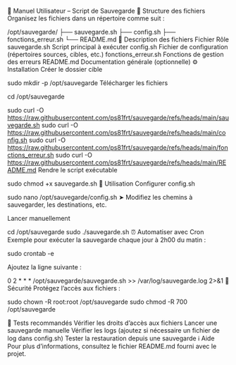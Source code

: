 📘 Manuel Utilisateur – Script de Sauvegarde
📁 Structure des fichiers
Organisez les fichiers dans un répertoire comme suit :

/opt/sauvegarde/
├── sauvegarde.sh
├── config.sh
├── fonctions_erreur.sh
└── README.md
📝 Description des fichiers
Fichier	Rôle
sauvegarde.sh	Script principal à exécuter
config.sh	Fichier de configuration (répertoires sources, cibles, etc.)
fonctions_erreur.sh	Fonctions de gestion des erreurs
README.md	Documentation générale (optionnelle)
⚙️ Installation
Créer le dossier cible

sudo mkdir -p /opt/sauvegarde
Télécharger les fichiers

cd /opt/sauvegarde

sudo curl -O https://raw.githubusercontent.com/ps81frt/sauvegarde/refs/heads/main/sauvegarde.sh
sudo curl -O https://raw.githubusercontent.com/ps81frt/sauvegarde/refs/heads/main/config.sh
sudo curl -O https://raw.githubusercontent.com/ps81frt/sauvegarde/refs/heads/main/fonctions_erreur.sh
sudo curl -O https://raw.githubusercontent.com/ps81frt/sauvegarde/refs/heads/main/README.md
Rendre le script exécutable

sudo chmod +x sauvegarde.sh
🚀 Utilisation
Configurer config.sh

sudo nano /opt/sauvegarde/config.sh
➤ Modifiez les chemins à sauvegarder, les destinations, etc.

Lancer manuellement

cd /opt/sauvegarde
sudo ./sauvegarde.sh
⏰ Automatiser avec Cron
Exemple pour exécuter la sauvegarde chaque jour à 2h00 du matin :


sudo crontab -e

Ajoutez la ligne suivante :

0 2 * * * /opt/sauvegarde/sauvegarde.sh >> /var/log/sauvegarde.log 2>&1
🔐 Sécurité
Protégez l’accès aux fichiers :


sudo chown -R root:root /opt/sauvegarde
sudo chmod -R 700 /opt/sauvegarde

🧪 Tests recommandés
Vérifier les droits d’accès aux fichiers
Lancer une sauvegarde manuelle
Vérifier les logs (ajoutez si nécessaire un fichier de log dans config.sh)
Tester la restauration depuis une sauvegarde
ℹ️ Aide
Pour plus d’informations, consultez le fichier README.md fourni avec le projet.
